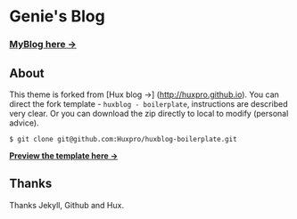 # Genie's Blog 

### [MyBlog here &rarr;](http://www.floatingraft.com)

## About

This theme is forked from [Hux blog &rarr;] (http://huxpro.github.io). You can direct the fork template - ` huxblog - boilerplate `, instructions are described very clear. Or you can download the zip directly to local to modify (personal advice).

```
$ git clone git@github.com:Huxpro/huxblog-boilerplate.git
```
**[Preview the template here &rarr;](http://huangxuan.me/huxblog-boilerplate/)**


## Thanks
Thanks Jekyll, Github and Hux.
